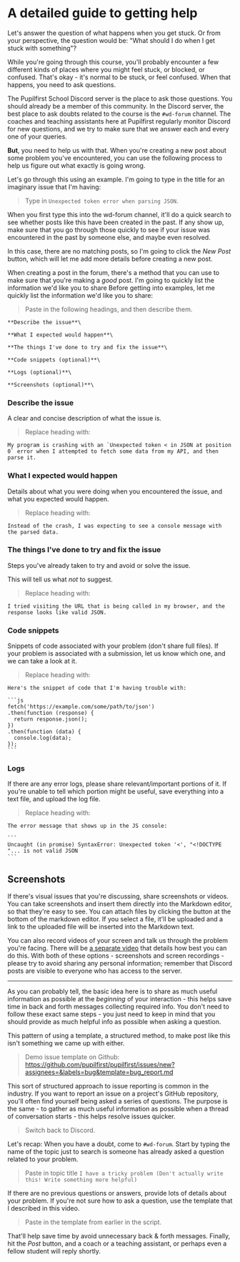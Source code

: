 # A detailed guide to getting help

Let's answer the question of what happens when you get stuck. Or from your perspective, the question would be: "What should I do when I get stuck with something"?

While you're going through this course, you'll probably encounter a few different kinds of places where you might feel stuck, or blocked, or confused. That's okay - it's normal to be stuck, or feel confused. When that happens, you need to ask questions.

The Pupilfirst School Discord server is the place to ask those questions. You should already be a member of this community. In the Discord server, the best place to ask doubts related to the course is the `#wd-forum` channel. The coaches and teaching assistants here at Pupilfirst regularly monitor Discord for new questions, and we try to make sure that we answer each and every one of your queries.

**But**, you need to help us with that. When you're creating a new post about some problem you've encountered, you can use the following process to help us figure out what exactly is going wrong.

Let's go through this using an example. I'm going to type in the title for an imaginary issue that I'm having:

> Type in `Unexpected token error when parsing JSON`.

When you first type this into the wd-forum channel, it'll do a quick search to see whether posts like this have been created in the past. If any show up, make sure that you go through those quickly to see if your issue was encountered in the past by someone else, and maybe even resolved.

In this case, there are no matching posts, so I'm going to click the _New Post_ button, which will let me add more details before creating a new post.

When creating a post in the forum, there's a method that you can use to make sure that you're making a _good_ post. I'm going to quickly list the information we'd like you to share
Before getting into examples, let me quickly list the information we'd like you to share:

> Paste in the following headings, and then describe them.

```
**Describe the issue**\

**What I expected would happen**\

**The things I've done to try and fix the issue**\

**Code snippets (optional)**\

**Logs (optional)**\

**Screenshots (optional)**\
```

### Describe the issue

A clear and concise description of what the issue is.

> Replace heading with:

```
My program is crashing with an `Unexpected token < in JSON at position 0` error when I attempted to fetch some data from my API, and then parse it.
```

### What I expected would happen

Details about what you were doing when you encountered the issue, and what you expected would happen.

> Replace heading with:

```
Instead of the crash, I was expecting to see a console message with the parsed data.
```

### The things I've done to try and fix the issue

Steps you've already taken to try and avoid or solve the issue.

This will tell us what _not_ to suggest.

> Replace heading with:

```
I tried visiting the URL that is being called in my browser, and the response looks like valid JSON.
```

### Code snippets

Snippets of code associated with your problem (don't share full files). If your problem is associated with a submission, let us know which one, and we can take a look at it.

> Replace heading with:

````
Here's the snippet of code that I'm having trouble with:

```js
fetch('https://example.com/some/path/to/json')
.then(function (response) {
  return response.json();
})
.then(function (data) {
  console.log(data);
});
```
````

### Logs

If there are any error logs, please share relevant/important portions of it. If you're unable to tell which portion might be useful, save everything into a text file, and upload the log file.

> Replace heading with:

````
The error message that shows up in the JS console:

```
Uncaught (in promise) SyntaxError: Unexpected token '<', "<!DOCTYPE "... is not valid JSON
```
````

## Screenshots

If there's visual issues that you're discussing, share screenshots or videos. You can take screenshots and insert them directly into the Markdown editor, so that they're easy to see. You can attach files by clicking the button at the bottom of the markdown editor. If you select a file, it'll be uploaded and a link to the uploaded file will be inserted into the Markdown text.

You can also record videos of your screen and talk us through the problem you're facing. There will be [a separate video](./video_recording.md) that details how best you can do this. With both of these options - screenshots and screen recordings - please try to avoid sharing any personal information; remember that Discord posts are visible to everyone who has access to the server.

---

As you can probably tell, the basic idea here is to share as much useful information as possible at the _beginning_ of your interaction - this helps save time in back and forth messages collecting required info. You don't need to follow these exact same steps - you just need to keep in mind that you should provide as much helpful info as possible when asking a question.

This pattern of using a template, a structured method, to make post like this isn't something we came up with either.

> Demo issue template on Github: https://github.com/pupilfirst/pupilfirst/issues/new?assignees=&labels=bug&template=bug_report.md

This sort of structured approach to issue reporting is common in the industry. If you want to report an issue on a project's GitHub repository, you'll often find yourself being asked a series of questions. The purpose is the same - to gather as much useful information as possible when a thread of conversation starts - this helps resolve issues quicker.

> Switch back to Discord.

Let's recap: When you have a doubt, come to `#wd-forum`. Start by typing the name of the topic just to search is someone has already asked a question related to your problem.

> Paste in topic title `I have a tricky problem (Don't actually write this! Write something more helpful)`

If there are no previous questions or answers, provide lots of details about your problem. If you're not sure how to ask a question, use the template that I described in this video.

> Paste in the template from earlier in the script.

That'll help save time by avoid unnecessary back & forth messages. Finally, hit the _Post_ button, and a coach or a teaching assistant, or perhaps even a fellow student will reply shortly.
